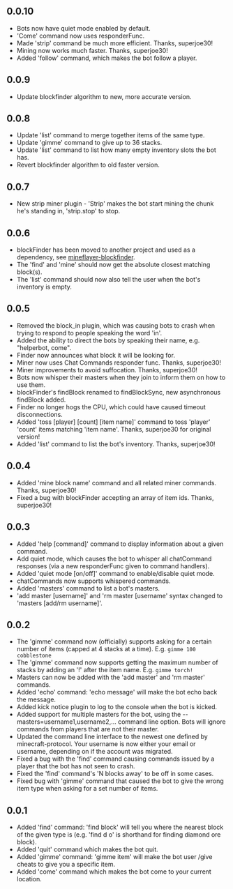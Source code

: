 ## 0.0.10
 * Bots now have quiet mode enabled by default.
 * 'Come' command now uses responderFunc.
 * Made 'strip' command be much more efficient.  Thanks, superjoe30!
 * Mining now works much faster.  Thanks, superjoe30!
 * Added 'follow' command, which makes the bot follow a player.

## 0.0.9
 * Update blockfinder algorithm to new, more accurate version.

## 0.0.8
 * Update 'list' command to merge together items of the same type.
 * Update 'gimme' command to give up to 36 stacks.
 * Update 'list' command to list how many empty inventory slots the bot has.
 * Revert blockfinder algorithm to old faster version.

## 0.0.7
 * New strip miner plugin - 'Strip' makes the bot start mining the chunk he's standing in, 'strip.stop' to stop.

## 0.0.6
 * blockFinder has been moved to another project and used as a dependency, see [mineflayer-blockfinder](https://github.com/Darthfett/mineflayer-blockfinder).
 * The 'find' and 'mine' should now get the absolute closest matching block(s).
 * The 'list' command should now also tell the user when the bot's inventory is empty.

## 0.0.5
 * Removed the block_in plugin, which was causing bots to crash when trying to respond to people speaking the word 'in'.
 * Added the ability to direct the bots by speaking their name, e.g. "helperbot, come".
 * Finder now announces what block it will be looking for.
 * Miner now uses Chat Commands responder func.  Thanks, superjoe30!
 * Miner improvements to avoid suffocation.  Thanks, superjoe30!
 * Bots now whisper their masters when they join to inform them on how to use them.
 * blockFinder's findBlock renamed to findBlockSync, new asynchronous findBlock added.
 * Finder no longer hogs the CPU, which could have caused timeout disconnections.
 * Added 'toss [player] [count] [item name]' command to toss 'player' 'count' items matching 'item name'.  Thanks, superjoe30 for original version!
 * Added 'list' command to list the bot's inventory.  Thanks, superjoe30!

## 0.0.4
 * Added 'mine block name' command and all related miner commands.  Thanks, superjoe30!
 * Fixed a bug with blockFinder accepting an array of item ids.  Thanks, superjoe30!

## 0.0.3
 * Added 'help [command]' command to display information about a given command.
 * Add quiet mode, which causes the bot to whisper all chatCommand responses (via a new responderFunc given to command handlers).
 * Added 'quiet mode [on/off]' command to enable/disable quiet mode.
 * chatCommands now supports whispered commands.
 * Added 'masters' command to list a bot's masters.
 * 'add master [username]' and 'rm master [username' syntax changed to 'masters [add/rm username]'.

## 0.0.2
 * The 'gimme' command now (officially) supports asking for a certain number of items (capped at 4 stacks at a time).  E.g. `gimme 100 cobblestone`
 * The 'gimme' command now supports getting the maximum number of stacks by adding an '!' after the item name.  E.g. `gimme torch!`
 * Masters can now be added with the 'add master' and 'rm master' commands.
 * Added 'echo' command: 'echo message' will make the bot echo back the message.
 * Added kick notice plugin to log to the console when the bot is kicked.
 * Added support for multiple masters for the bot, using the --masters=username1,username2,... command line option.  Bots will ignore commands from players that are not their master.
 * Updated the command line interface to the newest one defined by minecraft-protocol.  Your username is now either your email or username, depending on if the account was migrated.
 * Fixed a bug with the 'find' command causing commands issued by a player that the bot has not seen to crash.
 * Fixed the 'find' command's 'N blocks away' to be off in some cases.
 * Fixed bug with 'gimme' command that caused the bot to give the wrong item type when asking for a set number of items.

## 0.0.1

 * Added 'find' command: 'find block' will tell you where the nearest block of the given type is (e.g. 'find d o' is shorthand for finding diamond ore block).
 * Added 'quit' command which makes the bot quit.
 * Added 'gimme' command: 'gimme item' will make the bot user /give cheats to give you a specific item.
 * Added 'come' command which makes the bot come to your current location.
